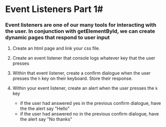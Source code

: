# Event Listeners Part 1#

### Event listeners are one of our many tools for interacting with the user. In conjunction with getElementById, we can create dynamic pages that respond to user input ###

1. Create an html page and link your css file.

2. Create an event listener that console logs whatever key that the user presses

2. Within that event listener, create a confirm dialogue when the user presses the `h` key on their keyboard. Store their response.

3. Within your event listener, create an alert when the user presses the `k` key
    * if the user had answered yes in the previous confirm dialogue, have the the alert say "Hello"
    * if the user had answered no in the previous confirm dialogue, have the alert say "No thanks"
